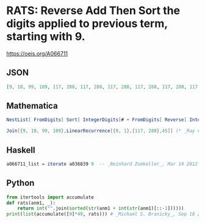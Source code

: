 # RATS: Reverse Add Then Sort the digits applied to previous term, starting with 9\.
https://oeis.org/A066711
## JSON
```JSON
[9, 18, 99, 189, 117, 288, 117, 288, 117, 288, 117, 288, 117, 288, 117, 288, 117, 288, 117, 288, 117, 288, 117, 288, 117, 288, 117, 288, 117, 288, 117, 288, 117, 288, 117, 288, 117, 288, 117, 288, 117, 288, 117, 288, 117, 288, 117, 288, 117]
```
## Mathematica
```Mathematica
NestList[ FromDigits[ Sort[ IntegerDigits[# + FromDigits[ Reverse[ IntegerDigits[#]]]]]] &, 9, 48] (* _Jayanta Basu_, Aug 13 2013 *)
```
```Mathematica
Join[{9, 18, 99, 189},LinearRecurrence[{0, 1},{117, 288},45]] (* _Ray Chandler_, Aug 25 2015 *)
```
## Haskell
```Haskell
a066711_list = iterate a036839 9  -- _Reinhard Zumkeller_, Mar 14 2012
```
## Python
```Python
from itertools import accumulate
def rats(anm1, _):
    return int("".join(sorted(str(anm1 + int(str(anm1)[::-1])))))
print(list(accumulate([9]*49, rats))) # _Michael S. Branicky_, Sep 18 2021
```
